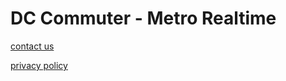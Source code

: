 # DC Commuter - Metro Realtime

[contact us](https://commute.cc/contact-us/)

[privacy policy](https://commute.cc/privacy-policy/)

